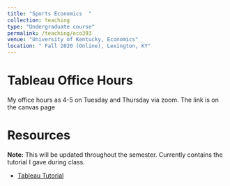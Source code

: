 ```yaml
---
title: "Sports Economics  "
collection: teaching
type: "Undergraduate course"
permalink: /teaching/eco393
venue: "University of Kentucky, Economics"
location: " Fall 2020 (Online), Lexington, KY"
---
```



Tableau Office Hours
======

My office hours as 4-5 on Tuesday and Thursday via zoom. The link is on the canvas page 


Resources 
======

**Note:**  This will be updated throughout the semester. Currently contains the tutorial I gave during class. 

* [Tableau Tutorial](http://cacoleman16.github.io/files/Tableau_Student_Guide.pdf)

